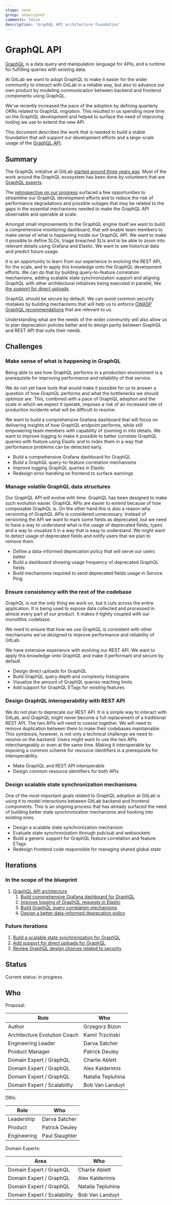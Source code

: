 ```yaml
---
stage: none
group: unassigned
comments: false
description: 'GraphQL API architecture foundation'
---
```


# GraphQL API

[GraphQL](https://graphql.org/) is a data query and manipulation language for
APIs, and a runtime for fulfilling queries with existing data.

At GitLab we want to adopt GraphQL to make it easier for the wider community to
interact with GitLab in a reliable way, but also to advance our own product by
modeling communication between backend and frontend components using GraphQL.

We've recently increased the pace of the adoption by defining quarterly OKRs
related to GraphQL migration. This resulted in us spending more time on the
GraphQL development and helped to surface the need of improving tooling we use
to extend the new API.

This document describes the work that is needed to build a stable foundation that
will support our development efforts and a large-scale usage of the [GraphQL
API](https://docs.gitlab.com/ee/api/graphql/index.html).

## Summary

The GraphQL initiative at GitLab [started around three years ago](https://gitlab.com/gitlab-org/gitlab/-/commit/9c6c17cbcdb8bf8185fc1b873dcfd08f723e4df5).
Most of the work around the GraphQL ecosystem has been done by volunteers that are
[GraphQL experts](https://gitlab.com/groups/gitlab-org/graphql-experts/-/group_members?with_inherited_permissions=exclude).

The [retrospective on our progress](https://gitlab.com/gitlab-org/gitlab/-/issues/235659)
surfaced a few opportunities to streamline our GraphQL development efforts and
to reduce the risk of performance degradations and possible outages that may
be related to the gaps in the essential mechanisms needed to make the GraphQL
API observable and operable at scale.

Amongst small improvements to the GraphQL engine itself we want to build a
comprehensive monitoring dashboard, that will enable team members to make sense
of what is happening inside our GraphQL API. We want to make it possible to define
SLOs, triage breached SLIs and to be able to zoom into relevant details using
Grafana and Elastic. We want to see historical data and predict future usage.

It is an opportunity to learn from our experience in evolving the REST API, for
the scale, and to apply this knowledge onto the GraphQL development efforts. We
can do that by building query-to-feature correlation mechanisms, adding
scalable state synchronization support and aligning GraphQL with other
architectural initiatives being executed in parallel, like [the support for
direct uploads](https://gitlab.com/gitlab-org/gitlab/-/issues/280819).

GraphQL should be secure by default. We can avoid common security mistakes by
building mechanisms that will help us to enforce [OWASP GraphQL
recommendations](https://cheatsheetseries.owasp.org/cheatsheets/GraphQL_Cheat_Sheet.html)
that are relevant to us.

Understanding what are the needs of the wider community will also allow us to
plan deprecation policies better and to design parity between GraphQL and REST
API that suits their needs.

## Challenges

### Make sense of what is happening in GraphQL

Being able to see how GraphQL performs in a production environment is a
prerequisite for improving performance and reliability of that service.

We do not yet have tools that would make it possible for us to answer a
question of how GraphQL performs and what the bottlenecks we should optimize
are. This, combined with a pace of GraphQL adoption and the scale in which we
expect it operate, imposes a risk of an increased rate of production incidents
what will be difficult to resolve.

We want to build a comprehensive Grafana dashboard that will focus on
delivering insights of how GraphQL endpoint performs, while still empowering
team members with capability of zooming in into details. We want to improve
logging to make it possible to better correlate GraphQL queries with feature
using Elastic and to index them in a way that performance problems can be
detected early.

- Build a comprehensive Grafana dashboard for GraphQL
- Build a GraphQL query-to-feature correlation mechanisms
- Improve logging GraphQL queries in Elastic
- Redesign error handling on frontend to surface warnings

### Manage volatile GraphQL data structures

Our GraphQL API will evolve with time. GraphQL has been designed to make such
evolution easier. GraphQL APIs are easier to extend because of how composable
GraphQL is. On the other hand this is also a reason why versioning of GraphQL
APIs is considered unnecessary. Instead of versioning the API we want to mark
some fields as deprecated, but we need to have a way to understand what is the
usage of deprecated fields, types and a way to visualize it in a way that is
easy to understand. We might want to detect usage of deprecated fields and
notify users that we plan to remove them.

- Define a data-informed deprecation policy that will serve our users better
- Build a dashboard showing usage frequency of deprecated GraphQL fields
- Build mechanisms required to send deprecated fields usage in Service Ping

### Ensure consistency with the rest of the codebase

GraphQL is not the only thing we work on, but it cuts across the entire
application. It is being used to expose data collected and processed in almost
every part of our product. It makes it tightly coupled with our monolithic
codebase.

We need to ensure that how we use GraphQL is consistent with other mechanisms
we've designed to improve performance and reliability of GitLab.

We have extensive experience with evolving our REST API. We want to apply
this knowledge onto GraphQL and make it performant and secure by default.

- Design direct uploads for GraphQL
- Build GraphQL query depth and complexity histograms
- Visualize the amount of GraphQL queries reaching limits
- Add support for GraphQL ETags for existing features

### Design GraphQL interoperability with REST API

We do not plan to deprecate our REST API. It is a simple way to interact with
GitLab, and GraphQL might never become a full replacement of a traditional REST
API. The two APIs will need to coexist together. We will need to remove
duplication between them to make their codebases maintainable. This symbiosis,
however, is not only a technical challenge we need to resolve on the backend.
Users might want to use the two APIs interchangeably or even at the same time.
Making it interoperable by exposing a common scheme for resource identifiers is
a prerequisite for interoperability.

- Make GraphQL and REST API interoperable
- Design common resource identifiers for both APIs

### Design scalable state synchronization mechanisms

One of the most important goals related to GraphQL adoption at GitLab is using
it to model interactions between GitLab backend and frontend components. This
is an ongoing process that has already surfaced the need of building better
state synchronization mechanisms and hooking into existing ones.

- Design a scalable state synchronization mechanism
- Evaluate state synchronization through pub/sub and websockets
- Build a generic support for GraphQL feature correlation and feature ETags
- Redesign frontend code responsible for managing shared global state

## Iterations

### In the scope of the blueprint

1. [GraphQL API architecture](https://gitlab.com/groups/gitlab-org/-/epics/5842)
    1. [Build comprehensive Grafana dashboard for GraphQL](https://gitlab.com/groups/gitlab-org/-/epics/5841)
    1. [Improve logging of GraphQL requests in Elastic](https://gitlab.com/groups/gitlab-org/-/epics/4646)
    1. [Build GraphQL query correlation mechanisms](https://gitlab.com/groups/gitlab-org/-/epics/5320)
    1. [Design a better data-informed deprecation policy](https://gitlab.com/groups/gitlab-org/-/epics/5321)

### Future iterations

1. [Build a scalable state synchronization for GraphQL](https://gitlab.com/groups/gitlab-org/-/epics/5319)
1. [Add support for direct uploads for GraphQL](https://gitlab.com/gitlab-org/gitlab/-/issues/280819)
1. [Review GraphQL design choices related to security](https://gitlab.com/gitlab-org/security/gitlab/-/issues/339)

## Status

Current status: in progress.

## Who

Proposal:

<!-- vale gitlab.Spelling = NO -->

| Role                         | Who
|------------------------------|-------------------------|
| Author                       | Grzegorz Bizon          |
| Architecture Evolution Coach | Kamil Trzciński         |
| Engineering Leader           | Darva Satcher           |
| Product Manager              | Patrick Deuley          |
| Domain Expert / GraphQL      | Charlie Ablett          |
| Domain Expert / GraphQL      | Alex Kalderimis         |
| Domain Expert / GraphQL      | Natalia Tepluhina       |
| Domain Expert / Scalability  | Bob Van Landuyt         |

DRIs:

| Role                         | Who
|------------------------------|------------------------|
| Leadership                   | Darva Satcher          |
| Product                      | Patrick Deuley         |
| Engineering                  | Paul Slaughter         |

Domain Experts:

| Area                         | Who
|------------------------------|------------------------|
| Domain Expert / GraphQL      | Charlie Ablett         |
| Domain Expert / GraphQL      | Alex Kalderimis        |
| Domain Expert / GraphQL      | Natalia Tepluhina      |
| Domain Expert / Scalability  | Bob Van Landuyt        |

<!-- vale gitlab.Spelling = YES -->
